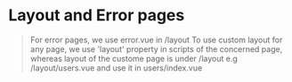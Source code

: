 # Layout and Error pages

> For error pages, we use error.vue in /layout
> To use custom layout for any page, we use 'layout' property in scripts of the concerned page, whereas layout of the custome page is under /layout e.g /layout/users.vue and use it in users/index.vue

